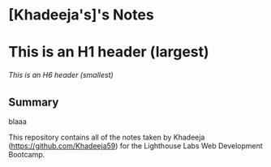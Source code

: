 # [Khadeeja's]'s Notes
# This is an H1 header (largest)
###### This is an H6 header (smallest)

## Summary 
blaaa

This repository contains all of the notes taken by Khadeeja (https://github.com/Khadeeja59) for the Lighthouse Labs Web Development Bootcamp. 



